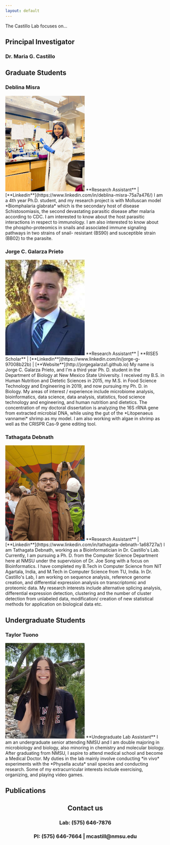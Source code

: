 ```yaml
---
layout: default
---
```


The Castillo Lab focuses on...  

## **Principal Investigator**  

### Dr. Maria G. Castillo  

## **Graduate Students**  
### Deblina Misra   
<img src="https://github.com/nmsucastillolab/nmsucastillolab.github.io/blob/main/deblina.jpg?raw=true" width="250" height="300" />  
**Research Assistant** | [**Linkedin**](https://www.linkedin.com/in/deblina-misra-75a7a476/)  
I am a 4th year Ph.D. student, and my research project is with Molluscan model *Biomphalaria glabrata* which is the secondary host of disease Schistosomiasis, the second devastating parasitic disease after malaria according to CDC. I am interested to know about the host parasitic interactions in respect to immunology. I am also interested to know about the phospho-proteomics in snails and associated immune signaling pathways in two strains of snail- resistant (BS90) and susceptible strain (BB02) to the parasite.   

### Jorge C. Galarza Prieto   
<img src="https://github.com/nmsucastillolab/nmsucastillolab.github.io/blob/main/jorge.jpeg?raw=true" width="250" height="300" />   
**Research Assistant** | **RISE5 Scholar** | [**Linkedin**](https://www.linkedin.com/in/jorge-g-97008b22b) | [**Website**](http://jorgegalarza1.github.io)  
My name is Jorge C. Galarza Prieto, and I'm a third year Ph. D. student in the Department of Biology at New Mexico State University. I received my B.S. in Human Nutrition and Dietetic Sciences in 2015, my M.S. in Food Science Technology and Engineering in 2019, and now pursuing my Ph. D. in Biology. My areas of interest / experience include microbiome analysis, bioinformatics, data science, data analysis, statistics, food science technology and engineering, and human nutrition and dietetics. The concentration of my doctoral dissertation is analyzing the 16S rRNA gene from extracted microbial DNA, while using the gut of the *Litopenaeus vannamei* shrimp as my model. I am also working with algae in shrimp as well as the CRISPR Cas-9 gene editing tool.    

### Tathagata Debnath  
<img src="https://github.com/nmsucastillolab/nmsucastillolab.github.io/blob/main/tad.jpg?raw=true" width="250" height="300" />  
**Research Assistant** | [**Linkedin**](https://www.linkedin.com/in/tathagata-debnath-1a68727a/)  
I am Tathagata Debnath, working as a Bioinformatician in Dr. Castillo's Lab. Currently, I am pursuing a Ph. D. from the Computer Science Department here at NMSU under the supervision of Dr. Joe Song with a focus on Bioinformatics. I have completed my B.Tech in Computer Science from NIT Agartala, India, and M.Tech in Computer Science from TU, India. In Dr. Castillo's Lab, I am working on sequence analysis, reference genome creation, and differential expression analysis on transcriptomic and proteomic data. My research interests include alternative splicing analysis, differential expression detection, clustering and the number of cluster detection from unlabeled data, modification/ creation of new statistical methods for application on biological data etc.  

## **Undergraduate Students**  
### Taylor Tuono  
<img src="https://github.com/nmsucastillolab/nmsucastillolab.github.io/blob/main/taylor.jpg?raw=true" width="250" height="300" />   
**Undegraduate Lab Assistant**  
I am an undergraduate senior attending NMSU and I am double majoring in microbiology and biology, also minoring in chemistry and molecular biology. After graduating from NMSU, I aspire to attend medical school and become a Medical Doctor. My duties in the lab mainly involve conducting *in vivo* experiments with the *Physella acuta* snail species and conducting research. Some of my extracurricular interests include exercising, organizing, and playing video games.  

## **Publications**  


<h2 align="center"><b>Contact us</b></h2>
<h3 align="center">Lab: (575) 646-7876</h3>
<h3 align="center">PI: (575) 646-7664 | mcastill@nmsu.edu</h3>
